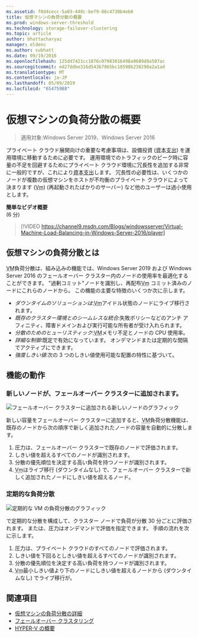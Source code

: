 ```yaml
---
ms.assetid: f0d4cecc-5a03-448c-bef9-86c4730b4eb0
title: 仮想マシンの負荷分散の概要
ms.prod: windows-server-threshold
ms.technology: storage-failover-clustering
ms.topic: article
author: bhattacharyaz
manager: eldenc
ms.author: subhatt
ms.date: 09/19/2016
ms.openlocfilehash: 125dd7421cc1876c07983016498a9689d8a507ac
ms.sourcegitcommit: ed27ddbe316d543b7865bc10590b238290a2a1ad
ms.translationtype: MT
ms.contentlocale: ja-JP
ms.lasthandoff: 05/09/2019
ms.locfileid: "65475988"
---
```

# <a name="virtual-machine-load-balancing-overview"></a>仮想マシンの負荷分散の概要

> 適用対象:Windows Server 2019、Windows Server 2016

プライベート クラウド展開向けの重要な考慮事項は、設備投資 (<abbr title="設備投資">資本支出</abbr>) を運用環境に移動するために必要です。 運用環境でのトラフィックのピーク時に容量の不足を回避するためにプライベート クラウド環境に冗長性を追加する非常に一般的ですが、これにより<abbr title="設備投資">資本支出</abbr>します。 冗長性の必要性は、いくつかのノードが複数の仮想マシンをホストが不均衡のプライベート クラウドによって決まります (<abbr title="仮想マシン">Vm</abbr>) (再起動されたばかりのサーバー) など他のユーザーは過小使用とします。

<strong>簡単なビデオ概要</strong><br>(6 分)<br>
> [!VIDEO https://channel9.msdn.com/Blogs/windowsserver/Virtual-Machine-Load-Balancing-in-Windows-Server-2016/player]

## <a id="what-is-vm-load-balancing"></a>仮想マシンの負荷分散とは
<abbr title="仮想マシン">VM</abbr>負荷分散は、組み込みの機能では、Windows Server 2019 および Windows Server 2016 のフェールオーバー クラスター内のノードの使用率を最適化することができます。 "過剰コミット"ノードを識別し、再配布<abbr title="仮想マシン">Vm</abbr> コミット済みのノードにこれらのノードから。 この機能の主要な特徴のいくつか次に示します。

* *ダウンタイムのソリューションは*:<abbr title="仮想マシン">Vm</abbr>アイドル状態のノードにライブ移行されます。
* *既存のクラスター環境とのシームレスな統合*:失敗ポリシーなどのアンチ アフィニティ、障害ドメインおよび実行可能な所有者が受け入れられます。
* *分散のためのヒューリスティック*:<abbr title="仮想マシン">VM</abbr>メモリ不足とノードの CPU 使用率。
* *詳細な制御*:既定で有効になっています。 オンデマンドまたは定期的な間隔でアクティブにできます。
* *強度しきい値*:次の 3 つのしきい値使用可能な配置の特性に基づいて。

## <a id="feature-in-action"></a>機能の動作
### <a id="new-node-added"></a>新しいノードが、フェールオーバー クラスターに追加されます。
![フェールオーバー クラスターに追加される新しいノードのグラフィック](media/vm-load-balancing/overview-VM-load-balancing-1.png)

新しい容量をフェールオーバー クラスターに追加すると、<abbr title="仮想マシン">VM</abbr>負荷分散機能は、既存のノードから次の順序で新しく追加されたノードの容量を自動的に分散します。

1. 圧力は、フェールオーバー クラスターで既存のノードで評価されます。
2. しきい値を超えるすべてのノードが識別されます。
3. 分散の優先順位を決定する高い負荷を持つノードが識別されます。
4. <abbr title="仮想マシン">Vm</abbr>はライブ移行 (ダウンタイムなし) で、フェールオーバー クラスターで新しく追加されたノードにしきい値を超えるノード。

### <a id="recurring-load-balancing"></a>定期的な負荷分散
![定期的な VM の負荷分散のグラフィック](media/vm-load-balancing/overview-VM-load-balancing-2.png)

で定期的な分散を構成して、クラスター ノードで負荷が分散 30 分ごとに評価されます。 または、圧力はオンデマンドで評価を指定できます。 手順の流れを次に示します。

1. 圧力は、プライベート クラウドのすべてのノードで評価されます。
2. しきい値を下回るとしきい値を超えるすべてのノードが識別されます。
3. 分散の優先順位を決定する高い負荷を持つノードが識別されます。
4. <abbr title="仮想マシン">Vm</abbr>最小しきい値より下のノードにしきい値を超えるノードから (ダウンタイムなし) でライブ移行が。

## <a name="see-also"></a>関連項目
* [仮想マシンの負荷分散の詳細](vm-load-balancing-deep-dive.md)
* [フェールオーバー クラスタリング](failover-clustering-overview.md)
* [HYPER-V の概要](../virtualization/hyper-v/Hyper-V-on-Windows-Server.md)
